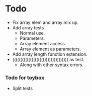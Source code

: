 # Todo

* Fix array elem and array mix up.
* Add array tests
	* Normal use.
	* Parameters.
	* Array element access.
	* Array element as parameters.
* Add array length function extension.
* (((((((((((((((((((())))))))))))))) as test.
	* Along with other syntax errors.

### Todo for toybox

* Split tests
